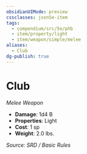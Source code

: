 ```yaml
---
obsidianUIMode: preview
cssclasses: json5e-item
tags:
  - compendium/src/5e/phb
  - item/property/light
  - item/weapon/simple/melee
aliases:
  - Club
dg-publish: true
---
```

# Club
*Melee Weapon*  

- **Damage**: 1d4 B
- **Properties**: Light
- **Cost**: 1 sp
- **Weight**: 2.0 lbs.

*Source: SRD / Basic Rules*